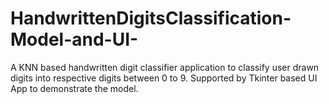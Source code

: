 # HandwrittenDigitsClassification-Model-and-UI-
A KNN based handwritten digit classifier application to classify user drawn digits into respective digits between 0 to 9. Supported by Tkinter based UI App to demonstrate the model.
